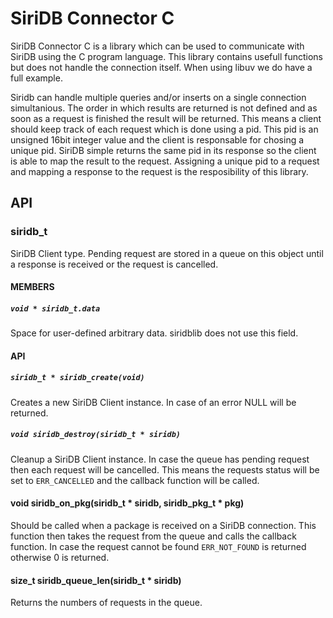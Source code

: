 # SiriDB Connector C
SiriDB Connector C is a library which can be used to communicate with SiriDB
using the C program language. This library contains usefull functions but does
not handle the connection itself. When using libuv we do have a full example.


Siridb can handle multiple queries and/or inserts on a single connection
simultanious. The order in which results are returned is not defined and as soon
as a request is finished the result will be returned. This means a client should
keep track of each request which is done using a pid. This pid is an
unsigned 16bit integer value and the client is responsable for chosing a unique
pid. SiriDB simple returns the same pid in its response so the client is able to
map the result to the request. Assigning a unique pid to a request and mapping a
response to the request is the resposibility of this library.

## API

### siridb_t
SiriDB Client type. Pending request are stored in a queue on this object until
a response is received or the request is cancelled.

#### MEMBERS
##### `void * siridb_t.data`
Space for user-defined arbitrary data. siridblib does not use this field.

#### API
##### `siridb_t * siridb_create(void)`
Creates a new SiriDB Client instance. In case of an error NULL will be returned.

##### `void siridb_destroy(siridb_t * siridb)`
Cleanup a SiriDB Client instance. In case the queue has pending request then each
request will be cancelled. This means the requests status will be set to
`ERR_CANCELLED` and the callback function will be called.

#### void siridb\_on\_pkg(siridb\_t * siridb, siridb\_pkg\_t * pkg)
Should be called when a package is received on a SiriDB connection. This
function then takes the request from the queue and calls the callback function.
In case the request cannot be found `ERR_NOT_FOUND` is returned otherwise 0 is
returned.

#### size\_t siridb\_queue\_len(siridb\_t * siridb)
Returns the numbers of requests in the queue.


